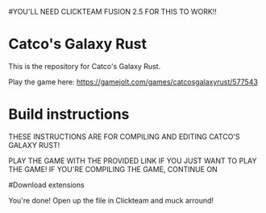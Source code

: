 #YOU'LL NEED CLICKTEAM FUSION 2.5 FOR THIS TO WORK!!

# Catco's Galaxy Rust
This is the repository for Catco's Galaxy Rust.

Play the game here: https://gamejolt.com/games/catcosgalaxyrust/577543
# Build instructions
THESE INSTRUCTIONS ARE FOR COMPILING AND EDITING CATCO'S GALAXY RUST! 

PLAY THE GAME WITH THE PROVIDED LINK IF YOU JUST WANT TO PLAY THE GAME!
IF YOU'RE COMPILING THE GAME, CONTINUE ON

#Download extensions 

You're done! Open up the file in Clickteam and muck arround!
